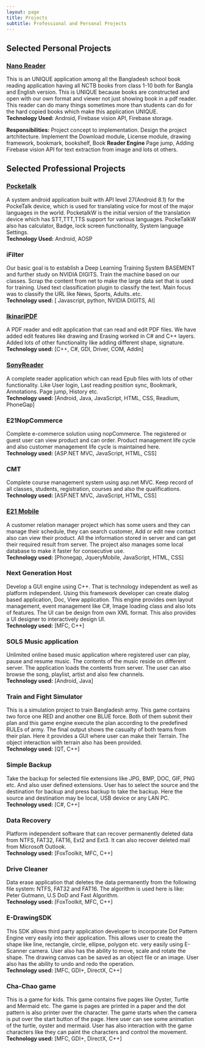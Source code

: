 ```yaml
---
layout: page
title: Projects
subtitle: Professional and Personal Projects
---
```


<!--
## Projects by themes

* [Open source tools for open data](#opentools)
* [Open knowledge](#openknow)
* [Research on machine learning and bioinformatics](#research) (past)
--> 
<!-- to be added:
- asuntohinnat (link to blog post)
- something from Avaus?
-->

## Selected Personal Projects
### [Nano Reader](https://play.google.com/store/apps/details?id=com.microasset.saiful.easyreader&hl=en)   
This is an UNIQUE application among all the Bangladesh school book reading application having all NCTB books from class 1-10 both for Bangla and English version. This is UNIQUE because books are constructed and open with our own format and viewer not just showing book in a pdf reader. This reader can do many things sometimes more than students can do for the hard copied books which make this application UNIQUE.<br/>
**Technology Used:** Android, Firebase vision API, Firebase storage. 

**Responsibilities:** Project concept to implementation. Design the project artchitecture. Implement the Download module, License module, drawing framework, bookmark, bookshelf, Book **Reader Engine** Page jump, Adding Firebase vision API for text extraction from image and lots ot others.

## Selected Professional Projects
### [Pocketalk](https://www.pocketalk.net/)
A system android application built with API level 27(Android 8.1) for the PockeTalk device, which is used for translating voice for most of the major languages in the world. PocketalkW is the initial version of the translation device which has STT,TTT,TTS support for various languages. PockeTalkW also has calculator, Badge, lock screen functionality, System language Settings.<br/>
**Technology Used:** Android, AOSP    

### iFilter
Our basic goal is to establish a Deep Learning Training System BASEMENT and further study on NVIDIA DIGITS. Train the machine based on our classes. Scrap the content from net to make the large data set that is used for training. Used text classification plugin to classify the text. Main focus was to classify the URL like News, Sports, Adults..etc.<br/>
**Technology used:** [ Javascript, python, NVIDIA DIGITS, AI]

### [IkinariPDF](http://www.sourcenext.com/en/products/ikinari_pdf.html)
A PDF reader and edit application that can read and edit PDF files. We have added edit features like drawing and Erasing worked in C# and C++ layers. Added lots of other functionality like adding different shape, signature.<br/>
**Technology used:** [C++, C#, GDI, Driver, COM, Addin]

### [SonyReader](https://play.google.com/store/apps/details?id=com.sony.drbd.reader.other.jp&hl=en_US)   
A complete reader application which can read Epub files with lots of other functionality. Like User login, Last reading position sync, Bookmark, Annotations. Page jump, History etc.<br/>
**Technology used:** [Android, Java, JavaScript, HTML, CSS, Readium, PhoneGap]

### E21NopCommerce
Complete e-commerce solution using nopCommerce. The registered or guest user can view product and can order. Product management life cycle and also customer management life cycle is maintained here.<br/>
**Technology used:** [ASP.NET MVC, JavaScript, HTML, CSS]

### CMT
Complete course management system using asp.net MVC. Keep record of all classes, students, registration, courses and also the qualifications.<br/>
**Technology used:** [ASP.NET MVC, JavaScript, HTML, CSS]

### [E21 Mobile](https://apps.apple.com/us/app/e21-mobile/id580824025)
A customer relation manager project which has some users and they can manage their schedule, they can search customer, Add or edit new contact also can view their product. All the information stored in server and can get their required result from server. The project also manages some local database to make it faster for consecutive use.<br/>
**Technology used:** [Phonegap, JqueryMobile, JavaScript, HTML, CSS]

### Next Generation Host
Develop a GUI engine using C++. That is technology independent as well as platform independent. Using this framework developer can create dialog based application, Doc, View application. This engine provides own layout management, event management like C#, Image loading class and also lots of features. The UI can be design from own XML format. This also provides a UI designer to interactively design UI.<br/>
**Technology used:** [MFC, C++]

### SOLS Music application
Unlimited online based music application where registered user can play, pause and resume music. The contents of the music reside on different server. The application loads the contents from server. The user can also browse the song, playlist, artist and also few channels.<br/>
**Technology used:** [Android, Java]

### Train and Fight Simulator
This is a simulation project to train Bangladesh army. This game contains two force one RED and another one BLUE force. Both of them submit their plan and this game engine execute the plan according to the predefined RULEs of army. The final output shows the casualty of both teams from their plan. Here it provides a GUI where user can make their Terrain. The object interaction with terrain also has been provided.<br/>
**Technology used:** [QT, C++]

### Simple Backup
Take the backup for selected file extensions like JPG, BMP, DOC, GIF, PNG etc. And also user defined extensions. User has to select the source and the destination for backup and press backup to take the backup. Here the source and destination may be local, USB device or any LAN PC.<br/>
**Technology used:** [C#, C++]

### Data Recovery
Platform independent software that can recover permanently deleted data from NTFS, FAT32, FAT16, Ext2 and Ext3. It can also recover deleted mail from Microsoft Outlook.<br/>
**Technology used:** [FoxToolkit, MFC, C++]

### Drive Cleaner
Data erase application that deletes the data permanently from the following file system: NTFS, FAT32 and FAT16. The algorithm is used here is like: Peter Gutmann, U.S DoD and Fast Algorithm.<br/>
**Technology used:** [FoxToolkit, MFC, C++]

### E-DrawingSDK
This SDK allows third party application developer to incorporate Dot Pattern Engine very easily into their application. This allows user to create the shape like line, rectangle, circle, ellipse, polygon etc. very easily using E-Scanner camera. User also has the ability to move, scale and rotate the shape. The drawing canvas can be saved as an object file or an image. User also has the ability to undo and redo the operation.<br/>
**Technology used:** [MFC, GDI+, DirectX, C++]

### Cha-Chao game
This is a game for kids. This game contains five pages like Oyster, Turtle and Mermaid etc. The game is pages are printed in a paper and the dot pattern is also printer over the character. The game starts when the camera is put over the start button of the page. Here user can see some animation of the turtle, oyster and mermaid. User has also interaction with the game characters like they can paint the characters and control the movement.<br/>
**Technology used:** [MFC, GDI+, DirectX, C++]
